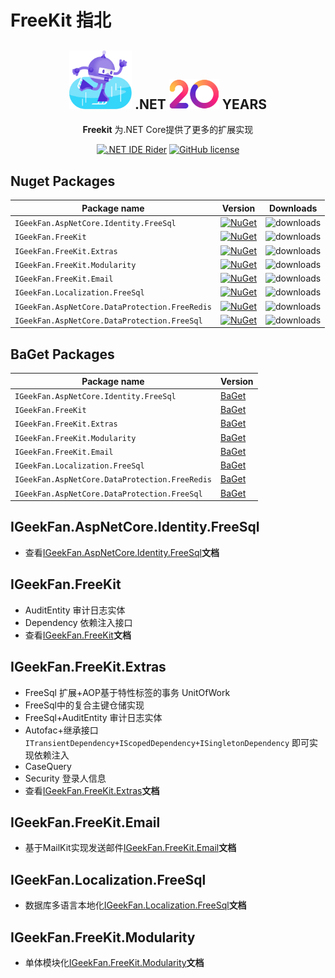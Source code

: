 # FreeKit 指北

<div align="center">

## <img src=/images/dotnet-bot_skating.png width=100 /> .NET <img src=/images/dotnet-20-years.png width=80  /> YEARS

**Freekit** 为.NET Core提供了更多的扩展实现

[![.NET IDE Rider](https://img.shields.io/static/v1?style=float&logo=rider&label=Rider&message=jetbrains&color=red)](https://www.jetbrains.com/rider/)
[![GitHub license](https://img.shields.io/badge/license-MIT-blue.svg)](https://raw.githubusercontent.com/luoyunchong/IGeekFan.AspNetCore.RapiDoc/master/LICENSE)

</div>

## Nuget Packages

| Package name                           | Version                                                                                                                                                                                              | Downloads                                                                              |
| -------------------------------------- | ---------------------------------------------------------------------------------------------------------------------------------------------------------------------------------------------------- | -------------------------------------------------------------------------------------- |
| `IGeekFan.AspNetCore.Identity.FreeSql` | [![NuGet](https://img.shields.io/nuget/v/IGeekFan.AspNetCore.Identity.FreeSql.svg?style=flat-square&label=nuget&color=fedcba)](https://www.nuget.org/packages/IGeekFan.AspNetCore.Identity.FreeSql/) | ![downloads](https://img.shields.io/nuget/dt/IGeekFan.AspNetCore.Identity.FreeSql.svg) |
| `IGeekFan.FreeKit`                     | [![NuGet](https://img.shields.io/nuget/v/IGeekFan.FreeKit.svg?style=flat-square&label=nuget)](https://www.nuget.org/packages/IGeekFan.FreeKit/)                                                      | ![downloads](https://img.shields.io/nuget/dt/IGeekFan.FreeKit.svg)                     |
| `IGeekFan.FreeKit.Extras`              | [![NuGet](https://img.shields.io/nuget/v/IGeekFan.FreeKit.Extras.svg?style=flat-square&label=nuget)](https://www.nuget.org/packages/IGeekFan.FreeKit.Extras/)                                        | ![downloads](https://img.shields.io/nuget/dt/IGeekFan.FreeKit.Extras.svg)              |
| `IGeekFan.FreeKit.Modularity`          | [![NuGet](https://img.shields.io/nuget/v/IGeekFan.FreeKit.Modularity.svg?style=flat-square&label=nuget)](https://www.nuget.org/packages/IGeekFan.FreeKit.Modularity/)                                | ![downloads](https://img.shields.io/nuget/dt/IGeekFan.FreeKit.Modularity.svg)          |
| `IGeekFan.FreeKit.Email`               | [![NuGet](https://img.shields.io/nuget/v/IGeekFan.FreeKit.Email.svg?style=flat-square&label=nuget)](https://www.nuget.org/packages/IGeekFan.FreeKit.Email/)                                          | ![downloads](https://img.shields.io/nuget/dt/IGeekFan.FreeKit.Email.svg)               |
| `IGeekFan.Localization.FreeSql`        | [![NuGet](https://img.shields.io/nuget/v/IGeekFan.Localization.FreeSql.svg?style=flat-square&label=nuget)](https://www.nuget.org/packages/IGeekFan.Localization.FreeSql/)                            | ![downloads](https://img.shields.io/nuget/dt/IGeekFan.Localization.FreeSql.svg)        |
| `IGeekFan.AspNetCore.DataProtection.FreeRedis`| [![NuGet](https://img.shields.io/nuget/v/IGeekFan.AspNetCore.DataProtection.FreeRedis.svg?style=flat-square&label=nuget)](https://www.nuget.org/packages/IGeekFan.AspNetCore.DataProtection.FreeRedis/)| ![downloads](https://img.shields.io/nuget/dt/IGeekFan.AspNetCore.DataProtection.FreeRedis.svg)|
| `IGeekFan.AspNetCore.DataProtection.FreeSql`| [![NuGet](https://img.shields.io/nuget/v/IGeekFan.AspNetCore.DataProtection.FreeSql.svg?style=flat-square&label=nuget)](https://www.nuget.org/packages/IGeekFan.AspNetCore.DataProtection.FreeSql/)| ![downloads](https://img.shields.io/nuget/dt/IGeekFan.AspNetCore.DataProtection.FreeSql.svg)|

## BaGet Packages

| Package name                           | Version                                                                          |
| -------------------------------------- | -------------------------------------------------------------------------------- |
| `IGeekFan.AspNetCore.Identity.FreeSql` | [BaGet](http://124.70.130.97:5555/packages/IGeekFan.AspNetCore.Identity.FreeSql) |
| `IGeekFan.FreeKit`                     | [BaGet](http://124.70.130.97:5555/packages/IGeekFan.FreeKit)                     |
| `IGeekFan.FreeKit.Extras`              | [BaGet](http://124.70.130.97:5555/packages/IGeekFan.FreeKit.Extras)              |
| `IGeekFan.FreeKit.Modularity`          | [BaGet](http://124.70.130.97:5555/packages/IGeekFan.FreeKit.Modularity)          |
| `IGeekFan.FreeKit.Email`               | [BaGet](http://124.70.130.97:5555/packages/IGeekFan.FreeKit.Email)               |
| `IGeekFan.Localization.FreeSql`        | [BaGet](http://124.70.130.97:5555/packages/IGeekFan.Localization.FreeSql)        |
| `IGeekFan.AspNetCore.DataProtection.FreeRedis`          | [BaGet](http://124.70.130.97:5555/packages/IGeekFan.AspNetCore.DataProtection.FreeRedis)|
| `IGeekFan.AspNetCore.DataProtection.FreeSql`            | [BaGet](http://124.70.130.97:5555/packages/IGeekFan.AspNetCore.DataProtection.FreeSql)|

## IGeekFan.AspNetCore.Identity.FreeSql

- 查看[IGeekFan.AspNetCore.Identity.FreeSql](./AspNetCore.Identity.FreeSql.md)**文档**

## IGeekFan.FreeKit

- AuditEntity 审计日志实体
- Dependency 依赖注入接口
- 查看[IGeekFan.FreeKit](./Core.md)**文档**

## IGeekFan.FreeKit.Extras

- FreeSql 扩展+AOP基于特性标签的事务 UnitOfWork
- FreeSql中的复合主键仓储实现
- FreeSql+AuditEntity 审计日志实体
- Autofac+继承接口`ITransientDependency+IScopedDependency+ISingletonDependency` 即可实现依赖注入
- CaseQuery
- Security 登录人信息
- 查看[IGeekFan.FreeKit.Extras](./Extras.md)**文档**

## IGeekFan.FreeKit.Email

- 基于MailKit实现发送邮件[IGeekFan.FreeKit.Email](./Email.md)**文档**

## IGeekFan.Localization.FreeSql

- 数据库多语言本地化[IGeekFan.Localization.FreeSql](./Localization.FreeSql.md)**文档**

## IGeekFan.FreeKit.Modularity

- 单体模块化[IGeekFan.FreeKit.Modularity](./Modularity.md)**文档**

